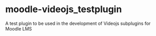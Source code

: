 # moodle-videojs_testplugin
A test plugin to be used in the development of Videojs subplugins for Moodle LMS
